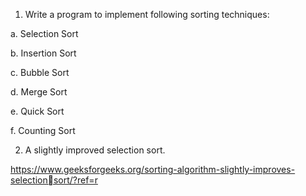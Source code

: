 1. Write a program to implement following sorting techniques:

a. Selection Sort

b. Insertion Sort

c. Bubble Sort

d. Merge Sort

e. Quick Sort

f. Counting Sort

2. A slightly improved selection sort.

https://www.geeksforgeeks.org/sorting-algorithm-slightly-improves-selectionsort/?ref=r
